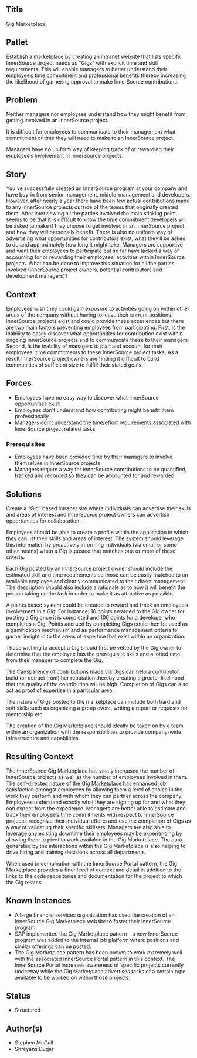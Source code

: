 ## Title

Gig Marketplace

## Patlet  

Establish a marketplace by creating an intranet website that lists specific InnerSource project needs as "Gigs" with explicit time and skill requirements.  This will enable managers to better understand their employee’s time commitment and professional benefits thereby increasing the likelihood of garnering approval to make InnerSource contributions.

## Problem

Neither managers nor employees understand how they might benefit from getting involved in an InnerSource project.

It is difficult for employees to communicate to their management what commitment of time they will need to make to an InnerSource project.  

Managers have no uniform way of keeping track of or rewarding their employee’s involvement in InnerSource projects.

## Story

You’ve successfully created an InnerSource program at your company and have buy-in from senior management, middle-management and developers.  However, after nearly a year there have been few actual contributions made to any InnerSource projects outside of the teams that originally created them.  After interviewing all the parties involved the main sticking point seems to be that it is difficult to know the time commitment developers will be asked to make if they choose to get involved in an InnerSource project and how they will personally benefit. There is also no uniform way of advertising what opportunities for contributors exist, what they’ll be asked to do and approximately how long it might take.  Managers are supportive and want their employees to participate but so far have lacked a way of accounting for or rewarding their employees’ activities within InnerSource projects.  What can be done to improve this situation for all the parties involved (InnerSource project owners, potential contributors and development managers)?

## Context

Employees wish they could gain exposure to activities going on within other areas of the company without having to leave their current positions. InnerSource projects exist and could provide these experiences but there are two main factors preventing employees from participating. First, is the inability to easily discover what opportunities for contribution exist within ongoing InnerSource projects and to communicate these to their managers.  Second, is the inability of managers to plan and account for their employees' time commitments to these InnerSource project tasks.  As a result InnerSource project owners are finding it difficult to build communities of sufficient size to fulfill their stated goals.

## Forces

* Employees have no easy way to discover what InnerSource opportunities exist
* Employees don't understand how contributing might benefit them professionally
* Managers don't understand the time/effort requirements associated with InnerSource project related tasks

### Prerequisites

* Employees have been provided time by their managers to involve themselves in InnerSource projects
* Managers require a way for InnerSource contributions to be quantified, tracked and recorded so they can be accounted for and rewarded

## Solutions

Create a “Gig” based intranet site where individuals can advertise their skills and areas of interest and InnerSource project owners can advertise opportunities for collaboration.

Employees should be able to create a profile within the application in which they can list their skills and areas of interest.  The system should leverage this information by proactively informing individuals (via email or some other means) when a Gig is posted that matches one or more of those criteria.

Each Gig posted by an InnerSource project owner should include the estimated skill and time requirements so those can be easily matched to an available employee and clearly communicated to their direct management. The description should also include a rationale as to how it will benefit the person taking on the task in order to make it as attractive as possible.

A points based system could be created to reward and track an employee’s involvement in a Gig.  For instance, 10 points awarded to the Gig owner for posting a Gig once it is completed and 100 points for a developer who completes a Gig. Points accrued by completing Gigs could then be used as a gamification mechanism and as performance management criteria to garner insight in to the areas of expertise that exist within an organization.

Those wishing to accept a Gig should first be vetted by the Gig owner to determine that the employee has the prerequisite skills and allotted time from their manager to complete the Gig.

The transparency of contributions made via Gigs can help a contributor build (or detract from) her reputation thereby creating a greater likelihood that the quality of the contribution will be high.  Completion of Gigs can also act as proof of expertise in a particular area.  

The nature of Gigs posted to the marketplace can include both hard and soft skills such as organizing a group event, writing a report or requests for mentorship etc.

The creation of the Gig Marketplace should ideally be taken on by a team within an organization with the responsibilities to provide company-wide infrastructure and capabilities.

## Resulting Context

The InnerSource Gig Marketplace has vastly increased the number of InnerSource projects as well as the number of employees involved in them. The self-directed nature of the Gig Marketplace has enhanced job satisfaction amongst employees by allowing them a level of choice in the work they perform and with whom they can partner across the company.  Employees understand exactly what they are signing up for and what they can expect from the experience. Managers are better able to estimate and track their employee’s time commitments with respect to InnerSource projects, recognize their individual efforts and use the completion of Gigs as a way of validating their specific skillsets.  Managers are also able to leverage any existing downtime their employees may be experiencing by allowing them to pivot to work available in the Gig Marketplace.  The data generated by the interactions within the Gig Marketplace is also helping to drive hiring and training decisions across all departments.

When used in combination with the InnerSource Portal pattern, the Gig Marketplace provides a finer level of context and detail in addition to the links to the code repositories and documentation for the project to which the Gig relates.

## Known Instances

* A large financial services organization has used the creation of an InnerSource Gig Marketplace website to foster their InnerSource program.
* SAP implemented the Gig Marketplace pattern - a new InnerSource program was added to the internal job platform where positions and similar offerings can be posted.
* The Gig Marketplace pattern has been proven to work extremely well with the associated InnerSource Portal pattern in this context.  The InnerSource Portal increases awareness of specific projects currently underway while the Gig Marketplace advertises tasks of a certain type available to be worked on within those projects.

## Status

* Structured

## Author(s)

* Stephen McCall
* Shreyans Dugar
